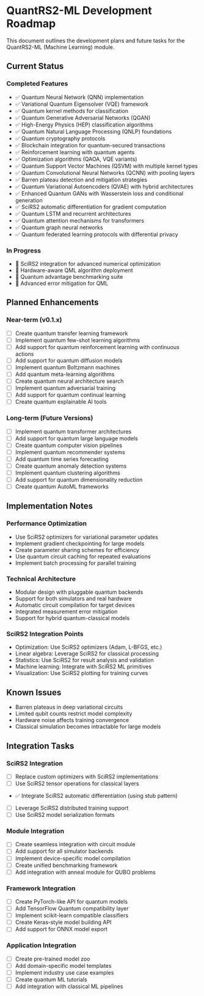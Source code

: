 # QuantRS2-ML Development Roadmap

This document outlines the development plans and future tasks for the QuantRS2-ML (Machine Learning) module.

## Current Status

### Completed Features

- ✅ Quantum Neural Network (QNN) implementation
- ✅ Variational Quantum Eigensolver (VQE) framework
- ✅ Quantum kernel methods for classification
- ✅ Quantum Generative Adversarial Networks (QGAN)
- ✅ High-Energy Physics (HEP) classification algorithms
- ✅ Quantum Natural Language Processing (QNLP) foundations
- ✅ Quantum cryptography protocols
- ✅ Blockchain integration for quantum-secured transactions
- ✅ Reinforcement learning with quantum agents
- ✅ Optimization algorithms (QAOA, VQE variants)
- ✅ Quantum Support Vector Machines (QSVM) with multiple kernel types
- ✅ Quantum Convolutional Neural Networks (QCNN) with pooling layers
- ✅ Barren plateau detection and mitigation strategies
- ✅ Quantum Variational Autoencoders (QVAE) with hybrid architectures
- ✅ Enhanced Quantum GANs with Wasserstein loss and conditional generation
- ✅ SciRS2 automatic differentiation for gradient computation
- ✅ Quantum LSTM and recurrent architectures
- ✅ Quantum attention mechanisms for transformers
- ✅ Quantum graph neural networks
- ✅ Quantum federated learning protocols with differential privacy

### In Progress

- 🔄 SciRS2 integration for advanced numerical optimization
- 🔄 Hardware-aware QML algorithm deployment
- 🔄 Quantum advantage benchmarking suite
- 🔄 Advanced error mitigation for QML

## Planned Enhancements

### Near-term (v0.1.x)

- [ ] Create quantum transfer learning framework
- [ ] Implement quantum few-shot learning algorithms
- [ ] Add support for quantum reinforcement learning with continuous actions
- [ ] Add support for quantum diffusion models
- [ ] Implement quantum Boltzmann machines
- [ ] Add quantum meta-learning algorithms
- [ ] Create quantum neural architecture search
- [ ] Implement quantum adversarial training
- [ ] Add support for quantum continual learning
- [ ] Create quantum explainable AI tools

### Long-term (Future Versions)

- [ ] Implement quantum transformer architectures
- [ ] Add support for quantum large language models
- [ ] Create quantum computer vision pipelines
- [ ] Implement quantum recommender systems
- [ ] Add quantum time series forecasting
- [ ] Create quantum anomaly detection systems
- [ ] Implement quantum clustering algorithms
- [ ] Add support for quantum dimensionality reduction
- [ ] Create quantum AutoML frameworks

## Implementation Notes

### Performance Optimization
- Use SciRS2 optimizers for variational parameter updates
- Implement gradient checkpointing for large models
- Create parameter sharing schemes for efficiency
- Use quantum circuit caching for repeated evaluations
- Implement batch processing for parallel training

### Technical Architecture
- Modular design with pluggable quantum backends
- Support for both simulators and real hardware
- Automatic circuit compilation for target devices
- Integrated measurement error mitigation
- Support for hybrid quantum-classical models

### SciRS2 Integration Points
- Optimization: Use SciRS2 optimizers (Adam, L-BFGS, etc.)
- Linear algebra: Leverage SciRS2 for classical processing
- Statistics: Use SciRS2 for result analysis and validation
- Machine learning: Integrate with SciRS2 ML primitives
- Visualization: Use SciRS2 plotting for training curves

## Known Issues

- Barren plateaus in deep variational circuits
- Limited qubit counts restrict model complexity
- Hardware noise affects training convergence
- Classical simulation becomes intractable for large models

## Integration Tasks

### SciRS2 Integration
- [ ] Replace custom optimizers with SciRS2 implementations
- [ ] Use SciRS2 tensor operations for classical layers
- ✅ Integrate SciRS2 automatic differentiation (using stub pattern)
- [ ] Leverage SciRS2 distributed training support
- [ ] Use SciRS2 model serialization formats

### Module Integration
- [ ] Create seamless integration with circuit module
- [ ] Add support for all simulator backends
- [ ] Implement device-specific model compilation
- [ ] Create unified benchmarking framework
- [ ] Add integration with anneal module for QUBO problems

### Framework Integration
- [ ] Create PyTorch-like API for quantum models
- [ ] Add TensorFlow Quantum compatibility layer
- [ ] Implement scikit-learn compatible classifiers
- [ ] Create Keras-style model building API
- [ ] Add support for ONNX model export

### Application Integration
- [ ] Create pre-trained model zoo
- [ ] Add domain-specific model templates
- [ ] Implement industry use case examples
- [ ] Create quantum ML tutorials
- [ ] Add integration with classical ML pipelines